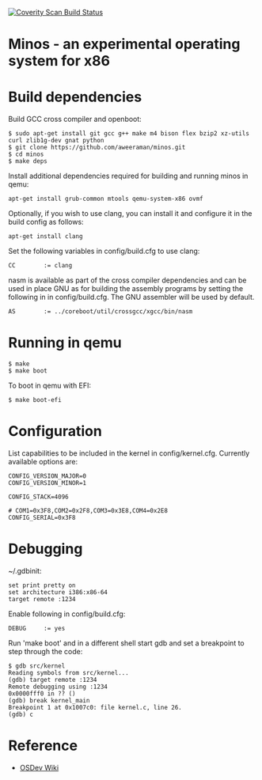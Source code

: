 [![Coverity Scan Build Status](https://scan.coverity.com/projects/20852/badge.svg)](https://scan.coverity.com/projects/minos)

# Minos - an experimental operating system for x86

# Build dependencies

Build GCC cross compiler and openboot:

```
$ sudo apt-get install git gcc g++ make m4 bison flex bzip2 xz-utils curl zlib1g-dev gnat python
$ git clone https://github.com/aweeraman/minos.git
$ cd minos
$ make deps
```

Install additional dependencies required for building and running minos
in qemu:

```
apt-get install grub-common mtools qemu-system-x86 ovmf
```

Optionally, if you wish to use clang, you can install it and configure
it in the build config as follows:

```
apt-get install clang
```

Set the following variables in config/build.cfg to use clang:

```
CC        := clang
```

nasm is available as part of the cross compiler dependencies and can
be used in place GNU as for building the assembly programs by setting
the following in in config/build.cfg.  The GNU assembler will be used
by default.

```
AS        := ../coreboot/util/crossgcc/xgcc/bin/nasm
```

# Running in qemu

```
$ make
$ make boot
```

To boot in qemu with EFI:

```
$ make boot-efi
```

# Configuration

List capabilities to be included in the kernel in config/kernel.cfg.
Currently available options are:

```
CONFIG_VERSION_MAJOR=0
CONFIG_VERSION_MINOR=1

CONFIG_STACK=4096

# COM1=0x3F8,COM2=0x2F8,COM3=0x3E8,COM4=0x2E8
CONFIG_SERIAL=0x3F8
```

# Debugging

~/.gdbinit:

```
set print pretty on
set architecture i386:x86-64
target remote :1234
```

Enable following in config/build.cfg:

```
DEBUG     := yes
```

Run 'make boot' and in a different shell start gdb and set a breakpoint to
step through the code:

```
$ gdb src/kernel
Reading symbols from src/kernel...
(gdb) target remote :1234
Remote debugging using :1234
0x0000fff0 in ?? ()
(gdb) break kernel_main
Breakpoint 1 at 0x1007c0: file kernel.c, line 26.
(gdb) c
```

# Reference

* [OSDev Wiki](https://wiki.osdev.org/Main_Page)
